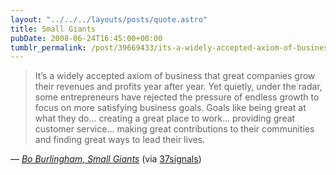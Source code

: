 ```yaml
---
layout: "../../../layouts/posts/quote.astro"
title: Small Giants
pubDate: 2008-06-24T16:45:00+00:00
tumblr_permalink: /post/39669433/its-a-widely-accepted-axiom-of-business-that
---
```


> It’s a widely accepted axiom of business that great companies grow their revenues and profits year after year. Yet quietly, under the radar, some entrepreneurs have rejected the pressure of endless growth to focus on more satisfying business goals. Goals like being great at what they do&hellip; creating a great place to work&hellip; providing great customer service&hellip; making great contributions to their communities and finding great ways to lead their lives.

— <cite>[Bo Burlingham, _Small Giants_](http://www.smallgiantsbook.com/about.html)</cite> (via [37signals](http://www.37signals.com/svn/posts/1105-choosing-the-right-things-to-say-no-to))
